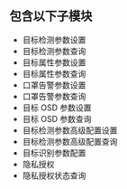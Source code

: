 ## 包含以下子模块

- 目标检测参数设置
- 目标检测参数查询
- 目标属性参数设置
- 目标属性参数查询
- 口罩告警参数设置
- 口罩告警参数查询
- 目标 OSD 参数设置
- 目标 OSD 参数查询
- 目标检测参数高级配置设置
- 目标检测参数高级配置查询
- 目标识别参数配置
- 隐私授权
- 隐私授权状态查询
